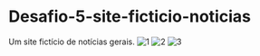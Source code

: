 # Desafio-5-site-ficticio-noticias
 Um site fictício de notícias gerais.
![1](https://user-images.githubusercontent.com/108032085/234963005-0bfa7f90-e779-49f5-8185-1ac629c3f732.jpg)
![2](https://user-images.githubusercontent.com/108032085/234963022-4a10917b-b001-44bd-8b13-a7e93f266397.jpg)
![3](https://user-images.githubusercontent.com/108032085/234963034-b774e7a5-671f-41b6-a96c-e6bf38cbe66c.jpg)
